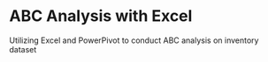 # ABC Analysis with Excel
Utilizing Excel and PowerPivot to conduct ABC analysis on inventory dataset
